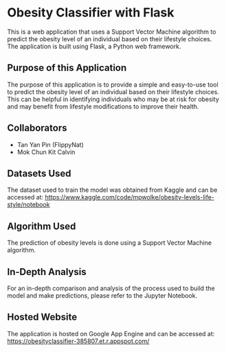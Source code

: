 # Obesity Classifier with Flask

This is a web application that uses a Support Vector Machine algorithm to predict the obesity level of an individual based on their lifestyle choices. The application is built using Flask, a Python web framework.

## Purpose of this Application

The purpose of this application is to provide a simple and easy-to-use tool to predict the obesity level of an individual based on their lifestyle choices. This can be helpful in identifying individuals who may be at risk for obesity and may benefit from lifestyle modifications to improve their health.

## Collaborators

- Tan Yan Pin (FlippyNat)
- Mok Chun Kit Calvin

## Datasets Used

The dataset used to train the model was obtained from Kaggle and can be accessed at: https://www.kaggle.com/code/mpwolke/obesity-levels-life-style/notebook

## Algorithm Used

The prediction of obesity levels is done using a Support Vector Machine algorithm.

## In-Depth Analysis

For an in-depth comparison and analysis of the process used to build the model and make predictions, please refer to the Jupyter Notebook.

## Hosted Website

The application is hosted on Google App Engine and can be accessed at: https://obesityclassifier-385807.et.r.appspot.com/
